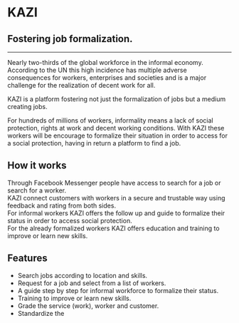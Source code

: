 # KAZI
## Fostering job formalization.

---

Nearly two-thirds of the global workforce in the informal economy. According to the UN this high incidence has multiple adverse consequences for workers, enterprises and societies and is a major challenge for the realization of decent work for all.

KAZI is a platform fostering not just the formalization of jobs but a medium creating jobs.

For hundreds of millions of workers, informality means a lack of social protection, rights at work and decent working conditions. With KAZI these workers will be encourage to formalize their situation in order to access for a social protection, having in return a platform to find a job.

## How it works
Through Facebook Messenger people have access to search for a job or search for a worker.  
KAZI connect customers with workers in a secure and trustable way using feedback and rating from both sides.  
For informal workers KAZI offers the follow up and guide to formalize their status in order to access social protection.   
For the already formalized workers KAZI offers education and training to improve or learn new skills.

## Features
- Search jobs according to location and skills.
- Request for a job and select from a list of workers.
- A guide step by step for informal workforce to formalize their status.
- Training to improve or learn new skills.
- Grade the service (work), worker and customer.
- Standardize the
